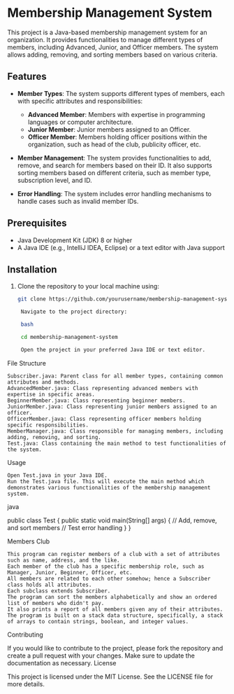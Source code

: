 # Membership Management System

This project is a Java-based membership management system for an organization. It provides functionalities to manage different types of members, including Advanced, Junior, and Officer members. The system allows adding, removing, and sorting members based on various criteria.

## Features

- **Member Types**: The system supports different types of members, each with specific attributes and responsibilities:
  - **Advanced Member**: Members with expertise in programming languages or computer architecture.
  - **Junior Member**: Junior members assigned to an Officer.
  - **Officer Member**: Members holding officer positions within the organization, such as head of the club, publicity officer, etc.

- **Member Management**: The system provides functionalities to add, remove, and search for members based on their ID. It also supports sorting members based on different criteria, such as member type, subscription level, and ID.

- **Error Handling**: The system includes error handling mechanisms to handle cases such as invalid member IDs.

## Prerequisites

- Java Development Kit (JDK) 8 or higher
- A Java IDE (e.g., IntelliJ IDEA, Eclipse) or a text editor with Java support

## Installation

1. Clone the repository to your local machine using:
   ```bash
   git clone https://github.com/yourusername/membership-management-system.git

    Navigate to the project directory:

    bash

    cd membership-management-system

    Open the project in your preferred Java IDE or text editor.

File Structure

    Subscriber.java: Parent class for all member types, containing common attributes and methods.
    AdvancedMember.java: Class representing advanced members with expertise in specific areas.
    BeginnerMember.java: Class representing beginner members.
    JuniorMember.java: Class representing junior members assigned to an officer.
    OfficerMember.java: Class representing officer members holding specific responsibilities.
    MemberManager.java: Class responsible for managing members, including adding, removing, and sorting.
    Test.java: Class containing the main method to test functionalities of the system.

Usage

    Open Test.java in your Java IDE.
    Run the Test.java file. This will execute the main method which demonstrates various functionalities of the membership management system.

java

public class Test {
    public static void main(String[] args) {
        // Add, remove, and sort members
        // Test error handling
    }
}

Members Club

    This program can register members of a club with a set of attributes such as name, address, and the like.
    Each member of the club has a specific membership role, such as Manager, Junior, Beginner, Officer, etc.
    All members are related to each other somehow; hence a Subscriber class holds all attributes.
    Each subclass extends Subscriber.
    The program can sort the members alphabetically and show an ordered list of members who didn't pay.
    It also prints a report of all members given any of their attributes.
    The program is built on a stack data structure, specifically, a stack of arrays to contain strings, boolean, and integer values.

Contributing

If you would like to contribute to the project, please fork the repository and create a pull request with your changes. Make sure to update the documentation as necessary.
License

This project is licensed under the MIT License. See the LICENSE file for more details.
